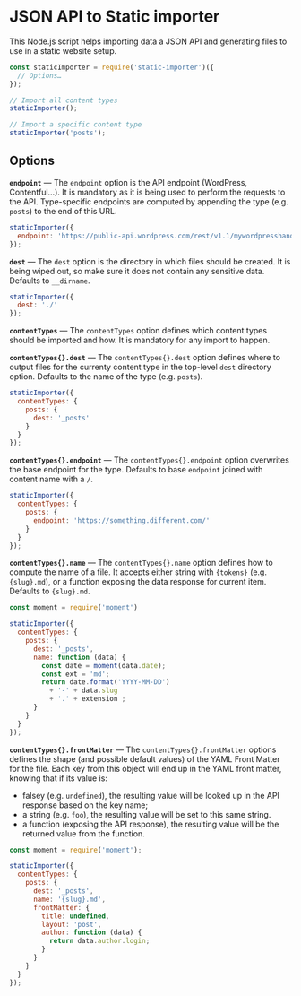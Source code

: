 # JSON API to Static importer

This Node.js script helps importing data a JSON API and generating files to use in a static website setup.

```js
const staticImporter = require('static-importer')({
  // Options…
});

// Import all content types
staticImporter();

// Import a specific content type
staticImporter('posts');
```

## Options

**`endpoint`** — The `endpoint` option is the API endpoint (WordPress, Contentful…). It is mandatory as it is being used to perform the requests to the API. Type-specific endpoints are computed by appending the type (e.g. `posts`) to the end of this URL.

```js
staticImporter({
  endpoint: 'https://public-api.wordpress.com/rest/v1.1/mywordpresshandle.wordpress.com'
});
```

**`dest`** — The `dest` option is the directory in which files should be created. It is being wiped out, so make sure it does not contain any sensitive data. Defaults to `__dirname`.

```js
staticImporter({
  dest: './'
});
```

**`contentTypes`** — The `contentTypes` option defines which content types should be imported and how. It is mandatory for any import to happen.

**`contentTypes{}.dest`** — The `contentTypes{}.dest` option defines where to output files for the currenty content type in the top-level `dest` directory option. Defaults to the name of the type (e.g. `posts`).

```js
staticImporter({
  contentTypes: {
    posts: {
      dest: '_posts'
    }
  }
});
```


**`contentTypes{}.endpoint`** — The `contentTypes{}.endpoint` option overwrites the base endpoint for the type. Defaults to base `endpoint` joined with content name with a `/`.

```js
staticImporter({
  contentTypes: {
    posts: {
      endpoint: 'https://something.different.com/'
    }
  }
});
```

**`contentTypes{}.name`** — The `contentTypes{}.name` option defines how to compute the name of a file. It accepts either string with `{tokens}` (e.g. `{slug}.md`), or a function exposing the data response for current item. Defaults to `{slug}.md`.

```js
const moment = require('moment')

staticImporter({
  contentTypes: {
    posts: {
      dest: '_posts',
      name: function (data) {
        const date = moment(data.date);
        const ext = 'md';
        return date.format('YYYY-MM-DD')
          + '-' + data.slug
          + '.' + extension ;
      }
    }
  }
});
```

**`contentTypes{}.frontMatter`** — The `contentTypes{}.frontMatter` options defines the shape (and possible default values) of the YAML Front Matter for the file. Each key from this object will end up in the YAML front matter, knowing that if its value is:
- falsey (e.g. `undefined`), the resulting value will be looked up in the API response based on the key name;
- a string (e.g. `foo`), the resulting value will be set to this same string.
- a function (exposing the API response), the resulting value will be the returned value from the function.


```js
const moment = require('moment');

staticImporter({
  contentTypes: {
    posts: {
      dest: '_posts',
      name: '{slug}.md',
      frontMatter: {
        title: undefined,
        layout: 'post',
        author: function (data) {
          return data.author.login;
        }
      }
    }
  }
});
```
